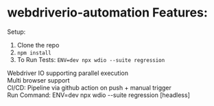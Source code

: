 # webdriverio-automation Features:

Setup:
1. Clone the repo
2. <code>npm install</code>
3. To Run Tests: <code>ENV=dev npx wdio --suite regression</code>

Webdriver IO supporting parallel execution <br>
Multi browser support <br>
CI/CD: Pipeline via github action on push + manual trigger <br>
Run Command: ENV=dev npx wdio --suite regression [headless]
